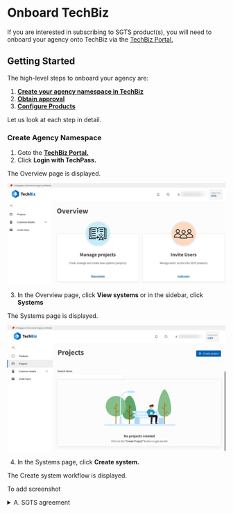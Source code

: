 # Onboard TechBiz

If you are interested in subscribing to SGTS product(s), you will need to onboard your agency onto TechBiz via the [TechBiz Portal.](https://portal.dev.techbiz.suite.gov.sg/)

## Getting Started

The high-level steps to onboard your agency are:

1. [**Create your agency namespace in TechBiz**](#create-system)
2. [**Obtain approval**](#obtain-approval)
3. [**Configure Products**](#configure-products)

Let us look at each step in detail.

### Create Agency Namespace

1. Goto the [**TechBiz Portal.**](https://portal.dev.techbiz.suite.gov.sg/)
2. Click **Login with TechPass.**

The Overview page is displayed.

![Display Overview](./assets/images/overview.png)

3. In the Overview page, click **View systems** or in the sidebar, click **Systems**

The Systems page is displayed.

![Display Systems Page](./assets/images/create_system.png)

4. In the Systems page, click **Create system.**

The Create system workflow is displayed.

To add screenshot

<details>

<summary>A. SGTS agreement</summary>

- Ensure that you have the required information ready, and click **Next.**

- Tick the checkbox to agree to the SGTS Universal Service Terms. Click **Next.**

![Display SGTS_UST](./assets/images/create_system_UST.png)

Enter the following details, and then click **Next.**

**Account Details**

|Field Name| Description | Behaviour and Usage |
|---- |---- |---- |
|Agency name | Name of agency| This field is a dropdown with pre-populated agency names
|System name | Agency namespace|
|System ID| ID of ... to check| This field is auto-populated
|DGP ID| Refers to the Digital Governance Platform ID of the agency| This field is a radio button with options **Yes, I have a DGP ID** or **No, I do not have a DGP ID**

**Subscription admins**

|Field Name| Description | Behaviour and Usage |
|---- |---- |---- |
|Agency name | Name of agency| This field is a dropdown with pre-populated agency names
|System name | Agency namespace|
|System ID| ID of ... to check| This field is auto-populated
|DGP ID| Refers to the Digital Governance Platform ID of the agency| This field is a radio button with options **Yes, I have a DGP ID** or **No, I do not have a DGP ID**




### Obtain Approval




### Configure Products

